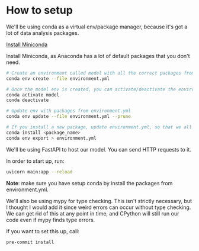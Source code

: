 # How to setup

We'll be using conda as a virtual env/package manager, because it's got a lot of data analysis packages.

[Install Miniconda](https://docs.anaconda.com/free/miniconda/)

Install Miniconda, as Anaconda has a lot of default packages that you don't need.

``` sh
# Create an environment called model with all the correct packages from environment.yml
conda env create --file environment.yml

# Once the model env is created, you can activate/deactivate the environment
conda activate model
conda deactivate

# Update env with packages from environment.yml
conda env update --file environment.yml --prune

# If you install a new package, update environment.yml, so that we all have the same packages.
conda install <package_name>
conda env export > environment.yml
```

We'll be using FastAPI to host our model. You can send HTTP requests to it.

In order to start up, run:

``` sh
uvicorn main:app --reload
```

**Note**: make sure you have setup conda by install the packages from environment.yml.

We'll also be using mypy for type checking. This isn't strictly necessary, but I thought I would add it since weird errors can occur without type checking. We can get rid of this at any point in time, and CPython will still run our code even if mypy finds type errors.

If you want to set this up, call:

``` sh
pre-commit install
```
